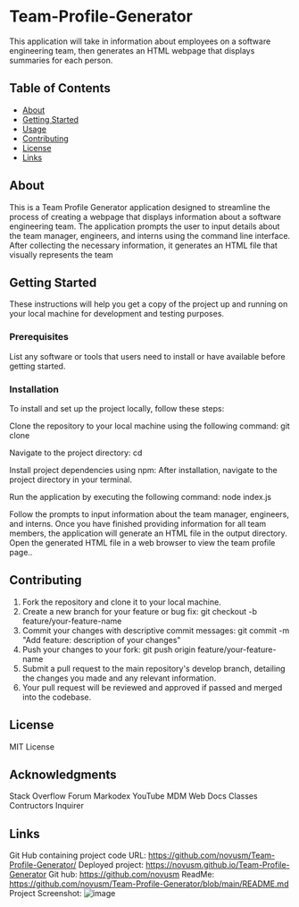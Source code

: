 # Team-Profile-Generator
This application will take in information about employees on a software engineering team, then generates an HTML webpage that displays summaries for each person.

## Table of Contents

- [About](#about)
- [Getting Started](#getting-started)
- [Usage](#usage)
- [Contributing](#contributing)
- [License](#license)
- [Links](#Links)

## About

This is a Team Profile Generator application designed to streamline the process of creating a webpage that displays information about a software engineering team. The application prompts the user to input details about the team manager, engineers, and interns using the command line interface. After collecting the necessary information, it generates an HTML file that visually represents the team 

## Getting Started

These instructions will help you get a copy of the project up and running on your local machine for development and testing purposes.

### Prerequisites

List any software or tools that users need to install or have available before getting started.


### Installation

To install and set up the project locally, follow these steps:

Clone the repository to your local machine using the following command:
git clone <repository-url>

Navigate to the project directory:
cd <project-directory>

Install project dependencies using npm:
After installation, navigate to the project directory in your terminal.

Run the application by executing the following command:
node index.js

Follow the prompts to input information about the team manager, engineers, and interns.
Once you have finished providing information for all team members, the application will generate an HTML file in the output directory.
Open the generated HTML file in a web browser to view the team profile page..


## Contributing

1. Fork the repository and clone it to your local machine.
2. Create a new branch for your feature or bug fix:
      git checkout -b feature/your-feature-name
3. Commit your changes with descriptive commit messages:
     git commit -m "Add feature: description of your changes"
4. Push your changes to your fork:
     git push origin feature/your-feature-name
5. Submit a pull request to the main repository's develop branch, detailing the changes you made and any relevant information.
6. Your pull request will be reviewed and approved if passed and merged into the codebase.

## License

MIT License

## Acknowledgments

Stack Overflow Forum
Markodex YouTube
MDM Web Docs
  Classes
  Contructors
  Inquirer

## Links

Git Hub containing project code URL: https://github.com/novusm/Team-Profile-Generator/ Deployed project: https://novusm.github.io/Team-Profile-Generator Git hub: https://github.com/novusm ReadMe: https://github.com/novusm/Team-Profile-Generator/blob/main/README.md Project Screenshot:
![image](https://github.com/novusm/Team-Profile-Generator/assets/126507510/dc881a6a-dedb-49f5-9b2d-cda553ff618f)


